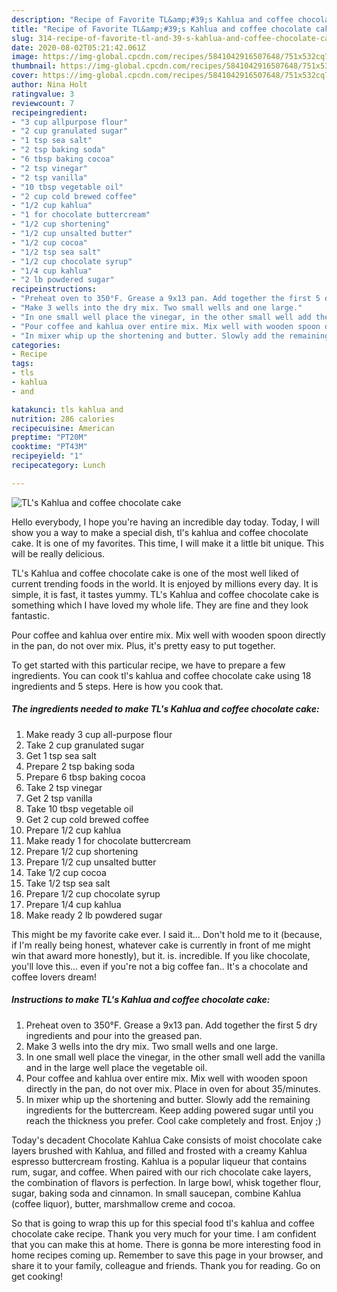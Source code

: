 ```yaml
---
description: "Recipe of Favorite TL&amp;#39;s Kahlua and coffee chocolate cake"
title: "Recipe of Favorite TL&amp;#39;s Kahlua and coffee chocolate cake"
slug: 314-recipe-of-favorite-tl-and-39-s-kahlua-and-coffee-chocolate-cake
date: 2020-08-02T05:21:42.061Z
image: https://img-global.cpcdn.com/recipes/5841042916507648/751x532cq70/tls-kahlua-and-coffee-chocolate-cake-recipe-main-photo.jpg
thumbnail: https://img-global.cpcdn.com/recipes/5841042916507648/751x532cq70/tls-kahlua-and-coffee-chocolate-cake-recipe-main-photo.jpg
cover: https://img-global.cpcdn.com/recipes/5841042916507648/751x532cq70/tls-kahlua-and-coffee-chocolate-cake-recipe-main-photo.jpg
author: Nina Holt
ratingvalue: 3
reviewcount: 7
recipeingredient:
- "3 cup allpurpose flour"
- "2 cup granulated sugar"
- "1 tsp sea salt"
- "2 tsp baking soda"
- "6 tbsp baking cocoa"
- "2 tsp vinegar"
- "2 tsp vanilla"
- "10 tbsp vegetable oil"
- "2 cup cold brewed coffee"
- "1/2 cup kahlua"
- "1 for chocolate buttercream"
- "1/2 cup shortening"
- "1/2 cup unsalted butter"
- "1/2 cup cocoa"
- "1/2 tsp sea salt"
- "1/2 cup chocolate syrup"
- "1/4 cup kahlua"
- "2 lb powdered sugar"
recipeinstructions:
- "Preheat oven to 350°F. Grease a 9x13 pan. Add together the first 5 dry ingredients and pour into the greased pan."
- "Make 3 wells into the dry mix. Two small wells and one large."
- "In one small well place the vinegar, in the other small well add the vanilla and in the large well place the vegetable oil."
- "Pour coffee and kahlua over entire mix. Mix well with wooden spoon directly in the pan, do not over mix. Place in oven for about 35/minutes."
- "In mixer whip up the shortening and butter. Slowly add the remaining ingredients for the buttercream. Keep adding powered sugar until you reach the thickness you prefer. Cool cake completely and frost. Enjoy ;)"
categories:
- Recipe
tags:
- tls
- kahlua
- and

katakunci: tls kahlua and 
nutrition: 286 calories
recipecuisine: American
preptime: "PT20M"
cooktime: "PT43M"
recipeyield: "1"
recipecategory: Lunch

---
```



![TL&#39;s Kahlua and coffee chocolate cake](https://img-global.cpcdn.com/recipes/5841042916507648/751x532cq70/tls-kahlua-and-coffee-chocolate-cake-recipe-main-photo.jpg)

Hello everybody, I hope you're having an incredible day today. Today, I will show you a way to make a special dish, tl&#39;s kahlua and coffee chocolate cake. It is one of my favorites. This time, I will make it a little bit unique. This will be really delicious.

TL&#39;s Kahlua and coffee chocolate cake is one of the most well liked of current trending foods in the world. It is enjoyed by millions every day. It is simple, it is fast, it tastes yummy. TL&#39;s Kahlua and coffee chocolate cake is something which I have loved my whole life. They are fine and they look fantastic.

Pour coffee and kahlua over entire mix. Mix well with wooden spoon directly in the pan, do not over mix. Plus, it&#39;s pretty easy to put together.


To get started with this particular recipe, we have to prepare a few ingredients. You can cook tl&#39;s kahlua and coffee chocolate cake using 18 ingredients and 5 steps. Here is how you cook that.

<!--inarticleads1-->

##### The ingredients needed to make TL&#39;s Kahlua and coffee chocolate cake:

1. Make ready 3 cup all-purpose flour
1. Take 2 cup granulated sugar
1. Get 1 tsp sea salt
1. Prepare 2 tsp baking soda
1. Prepare 6 tbsp baking cocoa
1. Take 2 tsp vinegar
1. Get 2 tsp vanilla
1. Take 10 tbsp vegetable oil
1. Get 2 cup cold brewed coffee
1. Prepare 1/2 cup kahlua
1. Make ready 1 for chocolate buttercream
1. Prepare 1/2 cup shortening
1. Prepare 1/2 cup unsalted butter
1. Take 1/2 cup cocoa
1. Take 1/2 tsp sea salt
1. Prepare 1/2 cup chocolate syrup
1. Prepare 1/4 cup kahlua
1. Make ready 2 lb powdered sugar


This might be my favorite cake ever. I said it… Don&#39;t hold me to it (because, if I&#39;m really being honest, whatever cake is currently in front of me might win that award more honestly), but it. is. incredible. If you like chocolate, you&#39;ll love this… even if you&#39;re not a big coffee fan.. It&#39;s a chocolate and coffee lovers dream! 

<!--inarticleads2-->

##### Instructions to make TL&#39;s Kahlua and coffee chocolate cake:

1. Preheat oven to 350°F. Grease a 9x13 pan. Add together the first 5 dry ingredients and pour into the greased pan.
1. Make 3 wells into the dry mix. Two small wells and one large.
1. In one small well place the vinegar, in the other small well add the vanilla and in the large well place the vegetable oil.
1. Pour coffee and kahlua over entire mix. Mix well with wooden spoon directly in the pan, do not over mix. Place in oven for about 35/minutes.
1. In mixer whip up the shortening and butter. Slowly add the remaining ingredients for the buttercream. Keep adding powered sugar until you reach the thickness you prefer. Cool cake completely and frost. Enjoy ;)


Today&#39;s decadent Chocolate Kahlua Cake consists of moist chocolate cake layers brushed with Kahlua, and filled and frosted with a creamy Kahlua espresso buttercream frosting. Kahlua is a popular liqueur that contains rum, sugar, and coffee. When paired with our rich chocolate cake layers, the combination of flavors is perfection. In large bowl, whisk together flour, sugar, baking soda and cinnamon. In small saucepan, combine Kahlua (coffee liquor), butter, marshmallow creme and cocoa. 

So that is going to wrap this up for this special food tl&#39;s kahlua and coffee chocolate cake recipe. Thank you very much for your time. I am confident that you can make this at home. There is gonna be more interesting food in home recipes coming up. Remember to save this page in your browser, and share it to your family, colleague and friends. Thank you for reading. Go on get cooking!
